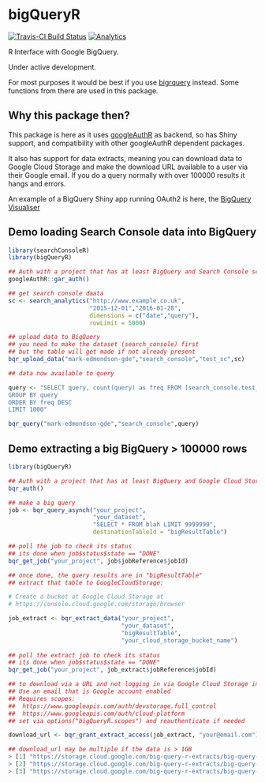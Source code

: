 # bigQueryR
[![Travis-CI Build Status](https://travis-ci.org/MarkEdmondson1234/bigQueryR.svg?branch=master)](https://travis-ci.org/MarkEdmondson1234/bigQueryR)
[![Analytics](https://ga-beacon.appspot.com/UA-73050356-1/bigQueryR/readme)](https://github.com/MarkEdmondson1234/googleAuthR)

R Interface with Google BigQuery.

Under active development.

For most purposes it would be best if you use [bigrquery](https://github.com/hadley/bigrquery) instead.  Some functions from there are used in this package.

## Why this package then?

This package is here as it uses [googleAuthR](https://github.com/MarkEdmondson1234/googleAuthR) as backend, so has Shiny support, and compatibility with other googleAuthR dependent packages.

It also has support for data extracts, meaning you can download data to Google Cloud Storage and make the download URL available to a user via their Google email. If you do a query normally with over 100000 results it hangs and errors. 

An example of a BigQuery Shiny app running OAuth2 is here, the [BigQuery Visualiser](https://mark.shinyapps.io/bigquery-viz/)

## Demo loading Search Console data into BigQuery

```r
library(searchConsoleR)
library(bigQueryR)

## Auth with a project that has at least BigQuery and Search Console scope
googleAuthR::gar_auth()

## get search console daata
sc <- search_analytics("http://www.example.co.uk",
                       "2015-12-01","2016-01-28", 
                       dimensions = c("date","query"), 
                       rowLimit = 5000)

## upload data to BigQuery
## you need to make the dataset (search_console) first
## but the table will get made if not already present
bqr_upload_data("mark-edmondson-gde","search_console","test_sc",sc)

## data now available to query

query <- "SELECT query, count(query) as freq FROM [search_console.test_sc] 
GROUP BY query
ORDER BY freq DESC
LIMIT 1000"

bqr_query("mark-edmondson-gde","search_console",query)

```

## Demo extracting a big BigQuery > 100000 rows

```r
library(bigQueryR)

## Auth with a project that has at least BigQuery and Google Cloud Storage scope
bqr_auth()

## make a big query
job <- bqr_query_asynch("your_project", 
                        "your_dataset",
                        "SELECT * FROM blah LIMIT 9999999", 
                        destinationTableId = "bigResultTable")

## poll the job to check its status
## its done when job$status$state == "DONE"
bqr_get_job("your_project", job$jobReference$jobId)

## once done, the query results are in "bigResultTable"
## extract that table to GoogleCloudStorage:

# Create a bucket at Google Cloud Storage at 
# https://console.cloud.google.com/storage/browser

job_extract <- bqr_extract_data("your_project",
                                "your_dataset",
                                "bigResultTable",
                                "your_cloud_storage_bucket_name")
                                
## poll the extract job to check its status
## its done when job$status$state == "DONE"
bqr_get_job("your_project", job_extract$jobReference$jobId)

## to download via a URL and not logging in via Google Cloud Storage interface:
## Use an email that is Google account enabled
## Requires scopes:
##  https://www.googleapis.com/auth/devstorage.full_control
##  https://www.googleapis.com/auth/cloud-platform
## set via options("bigQueryR.scopes") and reauthenticate if needed

download_url <- bqr_grant_extract_access(job_extract, "your@email.com")

## download_url may be multiple if the data is > 1GB
> [1] "https://storage.cloud.google.com/big-query-r-extracts/big-query-extract-20160311112410-000000000000.csv"
> [2] "https://storage.cloud.google.com/big-query-r-extracts/big-query-extract-20160311112410-000000000001.csv"
> [3] "https://storage.cloud.google.com/big-query-r-extracts/big-query-extract-20160311112410-000000000002.csv"
```
